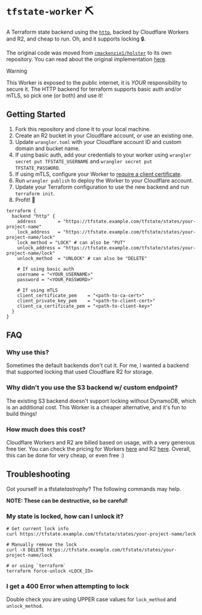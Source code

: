 # `tfstate-worker` ⛏

A Terraform state backend using the [`http`](https://www.terraform.io/language/settings/backends/http), backed by
Cloudflare Workers and R2, and cheap to run. Oh, and it supports locking 🔒.

The original code was moved from [`cmackenzie1/holster`](https://github.com/cmackenzie1/holster) to its own repository.
You can read about the original
implementation [here](https://mirio.dev/2022/09/18/implementing-a-terraform-state-backend/).

> [!WARNING]
> This Worker is exposed to the public internet, it is _YOUR_ responsibility to secure it. The HTTP backend for
> terraform supports basic auth and/or mTLS, so pick one (or both) and use it!

## Getting Started

1. Fork this repository and clone it to your local machine.
2. Create an R2 bucket in your Cloudflare account, or use an existing one.
3. Update `wrangler.toml` with your Cloudflare account ID and custom domain and bucket name.
4. If using basic auth, add your credentials to your worker using `wrangler secret put TFSTATE_USERNAME`
   and `wrangler secret put TFSTATE_PASSWORD`.
5. If using mTLS, configure your Worker
   to [require a client certificate](https://developers.cloudflare.com/ssl/client-certificates/enable-mtls/#enable-mtls).
6. Run `wrangler publish` to deploy the Worker to your Cloudflare account.
7. Update your Terraform configuration to use the new backend and run `terraform init`.
8. Profit! 🚀

```hcl
terraform {
  backend "http" {
    address        = "https://tfstate.example.com/tfstate/states/your-project-name"
    lock_address   = "https://tfstate.example.com/tfstate/states/your-project-name/lock"
    lock_method = "LOCK" # can also be "PUT"
    unlock_address = "https://tfstate.example.com/tfstate/states/your-project-name/lock"
    unlock_method  = "UNLOCK" # can also be "DELETE"

    # If using basic auth
    username = "<YOUR_USERNAME>"
    password = "<YOUR_PASSWORD>"

    # If using mTLS
    client_certificate_pem    = "<path-to-ca-cert>"
    client_private_key_pem    = "<path-to-client-cert>"
    client_ca_certificate_pem = "<path-to-client-key>"
  }
}
```

## FAQ

### Why use this?

Sometimes the default backends don't cut it. For me, I wanted a backend that supported locking that used Cloudflare R2
for storage.

### Why didn't you use the S3 backend w/ custom endpoint?

The existing S3 backend doesn't support locking without DynamoDB, which is an additional cost. This Worker is a cheaper
alternative, and it's fun to build things!

### How much does this cost?

Cloudflare Workers and R2 are billed based on usage, with a very generous free tier. You can check the pricing for
Workers [here](https://developers.cloudflare.com/workers/platform/pricing) and
R2 [here](https://developers.cloudflare.com/r2/pricing/). Overall, this can be done for very cheap, or even
free :)

## Troubleshooting

Got yourself in a tfstate*tastrophy*? The following commands may help.

**NOTE: These can be destructive, so be careful!**

### My state is locked, how can I unlock it?

```curl
# Get current lock info
curl https://tfstate.example.com/tfstate/states/your-project-name/lock

# Manually remove the lock
curl -X DELETE https://tfstate.example.com/tfstate/states/your-project-name/lock

# or using `terraform`
terraform force-unlock <LOCK_ID>
```

### I get a 400 Error when attempting to lock

Double check you are using UPPER case values for `lock_method` and `unlock_method`.
